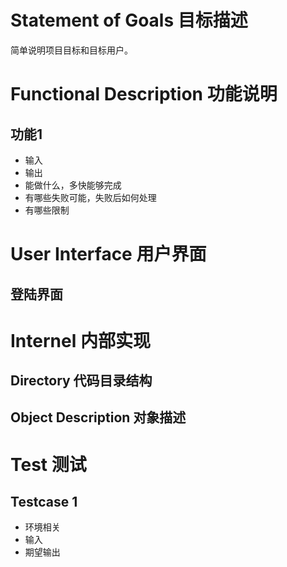 # Statement of Goals 目标描述

简单说明项目目标和目标用户。

# Functional Description 功能说明

## 功能1

- 输入
- 输出
- 能做什么，多快能够完成
- 有哪些失败可能，失败后如何处理
- 有哪些限制


# User Interface 用户界面

## 登陆界面


# Internel 内部实现

## Directory 代码目录结构

## Object Description 对象描述


# Test 测试

## Testcase 1

- 环境相关
- 输入
- 期望输出


